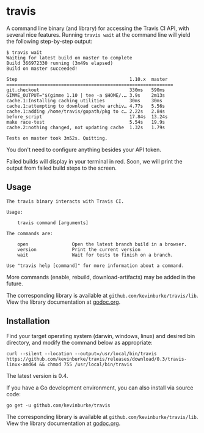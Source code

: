# travis

A command line binary (and library) for accessing the Travis CI API, with
several nice features. Running `travis wait` at the command line will yield the
following step-by-step output:

```
$ travis wait
Waiting for latest build on master to complete
Build 366972330 running (3m49s elapsed)
Build on master succeeded!

Step                                         1.10.x  master
=============================================================
git.checkout                                 330ms   590ms
GIMME_OUTPUT="$(gimme 1.10 | tee -a $HOME/.… 3.9s    2m13s
cache.1:Installing caching utilities         30ms    30ms
cache.1:attempting to download cache archiv… 4.77s   5.56s
cache.1:adding /home/travis/gopath/pkg to c… 2.22s   2.84s
before_script                                17.84s  13.24s
make race-test                               5.54s   19.9s
cache.2:nothing changed, not updating cache  1.32s   1.79s

Tests on master took 3m52s. Quitting.
```

You don't need to configure anything besides your API token.

Failed builds will display in your terminal in red. Soon, we will print the
output from failed build steps to the screen.

## Usage

```
The travis binary interacts with Travis CI.

Usage:

	travis command [arguments]

The commands are:

	open                Open the latest branch build in a browser.
	version             Print the current version
	wait                Wait for tests to finish on a branch.

Use "travis help [command]" for more information about a command.
```

More commands (enable, rebuild, download-artifacts) may be added in the future.

The corresponding library is available at
`github.com/kevinburke/travis/lib`. View the library documentation at
[godoc.org](https://godoc.org/github.com/kevinburke/travis/lib).

## Installation

Find your target operating system (darwin, windows, linux) and desired bin
directory, and modify the command below as appropriate:

    curl --silent --location --output=/usr/local/bin/travis https://github.com/kevinburke/travis/releases/download/0.3/travis-linux-amd64 && chmod 755 /usr/local/bin/travis

The latest version is 0.4.

If you have a Go development environment, you can also install via source code:

    go get -u github.com/kevinburke/travis

The corresponding library is available at
`github.com/kevinburke/travis/lib`. View the library documentation at
[godoc.org](https://godoc.org/github.com/kevinburke/travis/lib).
